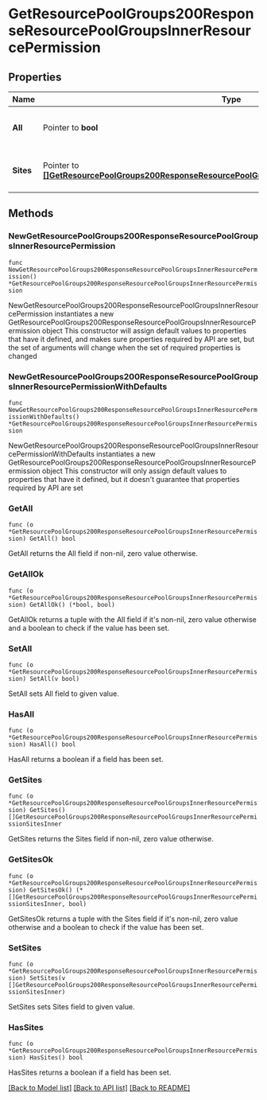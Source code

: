 # GetResourcePoolGroups200ResponseResourcePoolGroupsInnerResourcePermission

## Properties

Name | Type | Description | Notes
------------ | ------------- | ------------- | -------------
**All** | Pointer to **bool** | Pass &#x60;true&#x60; to allow access all groups | [optional] [default to true]
**Sites** | Pointer to [**[]GetResourcePoolGroups200ResponseResourcePoolGroupsInnerResourcePermissionSitesInner**](GetResourcePoolGroups200ResponseResourcePoolGroupsInnerResourcePermissionSitesInner.md) | Array of groups that are allowed access | [optional] 

## Methods

### NewGetResourcePoolGroups200ResponseResourcePoolGroupsInnerResourcePermission

`func NewGetResourcePoolGroups200ResponseResourcePoolGroupsInnerResourcePermission() *GetResourcePoolGroups200ResponseResourcePoolGroupsInnerResourcePermission`

NewGetResourcePoolGroups200ResponseResourcePoolGroupsInnerResourcePermission instantiates a new GetResourcePoolGroups200ResponseResourcePoolGroupsInnerResourcePermission object
This constructor will assign default values to properties that have it defined,
and makes sure properties required by API are set, but the set of arguments
will change when the set of required properties is changed

### NewGetResourcePoolGroups200ResponseResourcePoolGroupsInnerResourcePermissionWithDefaults

`func NewGetResourcePoolGroups200ResponseResourcePoolGroupsInnerResourcePermissionWithDefaults() *GetResourcePoolGroups200ResponseResourcePoolGroupsInnerResourcePermission`

NewGetResourcePoolGroups200ResponseResourcePoolGroupsInnerResourcePermissionWithDefaults instantiates a new GetResourcePoolGroups200ResponseResourcePoolGroupsInnerResourcePermission object
This constructor will only assign default values to properties that have it defined,
but it doesn't guarantee that properties required by API are set

### GetAll

`func (o *GetResourcePoolGroups200ResponseResourcePoolGroupsInnerResourcePermission) GetAll() bool`

GetAll returns the All field if non-nil, zero value otherwise.

### GetAllOk

`func (o *GetResourcePoolGroups200ResponseResourcePoolGroupsInnerResourcePermission) GetAllOk() (*bool, bool)`

GetAllOk returns a tuple with the All field if it's non-nil, zero value otherwise
and a boolean to check if the value has been set.

### SetAll

`func (o *GetResourcePoolGroups200ResponseResourcePoolGroupsInnerResourcePermission) SetAll(v bool)`

SetAll sets All field to given value.

### HasAll

`func (o *GetResourcePoolGroups200ResponseResourcePoolGroupsInnerResourcePermission) HasAll() bool`

HasAll returns a boolean if a field has been set.

### GetSites

`func (o *GetResourcePoolGroups200ResponseResourcePoolGroupsInnerResourcePermission) GetSites() []GetResourcePoolGroups200ResponseResourcePoolGroupsInnerResourcePermissionSitesInner`

GetSites returns the Sites field if non-nil, zero value otherwise.

### GetSitesOk

`func (o *GetResourcePoolGroups200ResponseResourcePoolGroupsInnerResourcePermission) GetSitesOk() (*[]GetResourcePoolGroups200ResponseResourcePoolGroupsInnerResourcePermissionSitesInner, bool)`

GetSitesOk returns a tuple with the Sites field if it's non-nil, zero value otherwise
and a boolean to check if the value has been set.

### SetSites

`func (o *GetResourcePoolGroups200ResponseResourcePoolGroupsInnerResourcePermission) SetSites(v []GetResourcePoolGroups200ResponseResourcePoolGroupsInnerResourcePermissionSitesInner)`

SetSites sets Sites field to given value.

### HasSites

`func (o *GetResourcePoolGroups200ResponseResourcePoolGroupsInnerResourcePermission) HasSites() bool`

HasSites returns a boolean if a field has been set.


[[Back to Model list]](../README.md#documentation-for-models) [[Back to API list]](../README.md#documentation-for-api-endpoints) [[Back to README]](../README.md)


